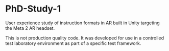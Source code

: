 # PhD-Study-1
User experience study of instruction formats in AR built in Unity targeting the Meta 2 AR headset.

This is not production quality code. It was developed for use in a controlled test laboratory environment as part of a specific test framework. 

